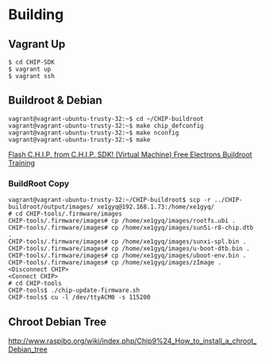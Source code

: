 Building
==

## Vagrant Up

    
    $ cd CHIP-SDK
    $ vagrant up
    $ vagrant ssh

## Buildroot & Debian

    vagrant@vagrant-ubuntu-trusty-32:~$ cd ~/CHIP-buildroot
    vagrant@vagrant-ubuntu-trusty-32:~$ make chip_defconfig
    vagrant@vagrant-ubuntu-trusty-32:~$ make nconfig
    vagrant@vagrant-ubuntu-trusty-32:~$ make


[Flash C.H.I.P. from C.H.I.P. SDK! (Virtual Machine) ](https://nextthingco.zendesk.com/hc/en-us/articles/210864097-Flash-C-H-I-P-from-C-H-I-P-SDK-Virtual-Machine-)
[Free Electrons Buildroot Training ](http://free-electrons.com/doc/training/buildroot/buildroot-slides.pdf)

### BuildRoot Copy

    vagrant@vagrant-ubuntu-trusty-32:~/CHIP-buildroot$ scp -r ../CHIP-buildroot/output/images/ xe1gyq@192.168.1.73:/home/xe1gyq/
    # cd CHIP-tools/.firmware/images
    CHIP-tools/.firmware/images# cp /home/xe1gyq/images/rootfs.ubi .
    CHIP-tools/.firmware/images# cp /home/xe1gyq/images/sun5i-r8-chip.dtb .
    CHIP-tools/.firmware/images# cp /home/xe1gyq/images/sunxi-spl.bin .
    CHIP-tools/.firmware/images# cp /home/xe1gyq/images/u-boot-dtb.bin .
    CHIP-tools/.firmware/images# cp /home/xe1gyq/images/uboot-env.bin .
    CHIP-tools/.firmware/images# cp /home/xe1gyq/images/zImage .
    <Disconnect CHIP>
    <Connect CHIP>
    # cd CHIP-tools
    CHIP-tools$ ./chip-update-firmware.sh
    CHIP-tools$ cu -l /dev/ttyACM0 -s 115200


## Chroot Debian Tree

http://www.raspibo.org/wiki/index.php/Chip9%24_How_to_install_a_chroot_Debian_tree
